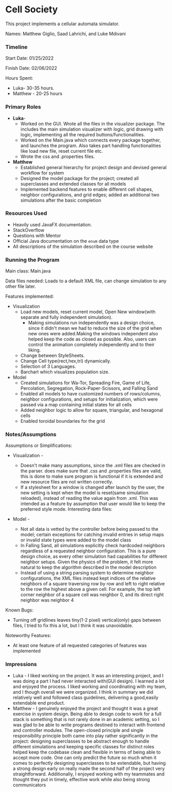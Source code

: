 Cell Society
====

This project implements a cellular automata simulator.

Names: Matthew Giglio, Saad Lahrichi, and Luke Mdivani

### Timeline

Start Date: 01/25/2022

Finish Date: 02/06/2022

Hours Spent:

* Luka- 30-35 hours.
* Matthew - 20-25 hours

### Primary Roles

* **Luka**-
    * Worked on the GUI. Wrote all the files in the visualizer package. The includes the main
      simulation visualizer with logic, grid drawing with logic, implementing all the required
      buttons/functionalities.
    * Worked on the Main.java which connects every package together, and launches the program. Also
      takes part handling functionalities like load new file, reset current file etc.
    * Wrote the css and .properties files.
* **Matthew**
  * Established general hierarchy for project design and devised general workflow for system
  * Designed the model package for the project; created all superclasses and extended classes for 
    all models
  * Implemented backend features to enable different cell shapes, neighbor configurations,
  and grid edges; added an additional two simulations after the basic completion

### Resources Used

* Heavily used JavaFX documentation.
* StackOverflow
* Questions with Mentor
* Official Java documentation on the `enum` data type
* All descriptions of the simulation described on the course website

### Running the Program

Main class: Main.java

Data files needed: Loads to a default XML file, can change simulation to any other file later.

Features implemented:

* Visualization
    * Load new models, reset current model, Open New window(with separate and fully independent
      simulation).
        * Making simulations run independently was a design choice, since it didn't mean we had to
          reduce the size of the grid when new ones were added.Making the windows independent also
          helped keep the code as closed as possible. Also, users can control the animation
          completely independently and to their liking.
    * Change between StyleSheets.
    * Change Cell type(rect,hex,tri) dynamically.
    * Selection of 3 Languages.
    * Barchart which visualizes population size.
* Model
  * Created simulations for Wa-Tor, Spreading Fire, Game of Life, Percolation, Segregation,
  Rock-Paper-Scissors, and Falling Sand
  * Enabled all models to have customized numbers of rows/columns, neighbor configurations, and
  setups for initialization, which were passed via a map containing initial states for all cells
  * Added neighbor logic to allow for square, triangular, and hexagonal cells
  * Enabled toroidal boundaries for the grid

### Notes/Assumptions

Assumptions or Simplifications:

* Visualization -
    * Doesn't make many assumptions, since the .xml files are checked in the parser. does make sure
      that .css and .properties files are valid, this is done to make sure program is functional if
      it is extended and new resource files are not written correctly.
    * If a stylesheet for a window is changed after launch by the user, the new setting is kept when
      the model is reset(same simulation reloaded), instead of reading the value again from .xml.
      This was intended as a feature by assumption that user would like to keep the preferred style
      mode. Interesting data files:

* Model -
  * Not all data is vetted by the controller before being passed to the model; certain exceptions
  for catching invalid entries in setup maps or invalid state types were added to the model class
  * In Falling Sand, all simulations explicitly check hardcoded neighbors regardless of a requested
  neighbor configuration. This is a pure design choice, as every other simulation had capabilities 
  for different neighbor setups. Given the physics of the problem, it felt more natural to keep the
  algorithm described in the model description
  * Instead of using a string parsing system to determine neighbor configurations, the XML files
  instead kept indices of the relative neighbors of a square traversing row by row and left to 
  right relative to the row the highest above a given cell. For example, the top left corner 
  neighbor of a square cell was neighbor 0, and its direct right neighbor was neighbor 4

Known Bugs:

* Turning off gridlines leaves tiny(1-2 pixel) vertical(only) gaps between files, I tried to fix
  this a lot, but I think it was unavoidable. 

Noteworthy Features:
* At least one feature of all requested categories of features was implemented

### Impressions

* Luka - I liked working on the project. It was an interesting project, and I was doing a part I had
  never interacted with(GUI design). I learned a lot and enjoyed the process. I liked working and
  coordinating with my team, and I though overall we were organized. I think in summary we did
  relatively well and followed class guidelines, delivering a good,easily extendable end product.
* Matthew - I genuinely enjoyed the project and thought it was a great exercise in system design.
Being able to design code to work for a full stack is something that is not rarely done in an 
academic setting, so I was glad to be able to write programs destined to interact with frontend and
controller modules. The open-closed principle and single responsibility principle both came into 
play rather significantly in the project: designing superclasses to be abstract enough to handle
different simulations and keeping specific classes for distinct roles helped keep the codebase 
clean and flexible in terms of being able to accept more code. One can only predict the future so 
much when it comes to perfectly designing superclasses to be extendable, but having a strong design
early on really made the second half of the project very straightforward. Additionally, I enjoyed
working with my teammates and thought they put in timely, effective work while also being strong
communicators 